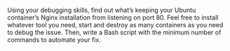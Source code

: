 Using your debugging skills, find out what’s keeping your Ubuntu container’s Nginx installation from listening on port 80.
Feel free to install whatever tool you need, start and destroy as many containers as you need to debug the issue. 
Then, write a Bash script with the minimum number of commands to automate your fix.
